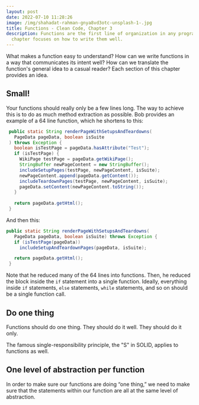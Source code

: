 ```yaml
---
layout: post
date: 2022-07-10 11:28:26
image: /img/shahadat-rahman-gnya8vd3otc-unsplash-1-.jpg
title: Functions - Clean Code, Chapter 3
description: Functions are the first line of organization in any program. This
  chapter focuses on how to write them well.
---
```

What makes a function easy to understand? How can we write functions in a way that communicates its intent well? How can we translate the function's general idea to a casual reader? Each section of this chapter provides an idea.

## Small!

Your functions should really only be a few lines long. The way to achieve this is to do as much method extraction as possible. Bob provides an example of a 64 line function, which he shortens to this:

```java
 public static String renderPageWithSetupsAndTeardowns(
   PageData pageData, boolean isSuite
 ) throws Exception {
   boolean isTestPage = pageData.hasAttribute("Test");
   if (isTestPage) {
     WikiPage testPage = pageData.getWikiPage();
     StringBuffer newPageContent = new StringBuffer();
     includeSetupPages(testPage, newPageContent, isSuite);
     newPageContent.append(pageData.getContent());
     includeTeardownPages(testPage, newPageContent, isSuite);
     pageData.setContent(newPageContent.toString());
   }
   
   return pageData.getHtml();
 }
```

And then this:

```java
public static String renderPageWithSetupsAndTeardowns(
   PageData pageData, boolean isSuite) throws Exception {
   if (isTestPage(pageData))
     includeSetupAndTeardownPages(pageData, isSuite);

   return pageData.getHtml();
 }
```

Note that he reduced many of the 64 lines into functions. Then, he reduced the block inside the `if` statement into a single function. Ideally, everything inside `if` statements, `else` statements, `while` statements, and so on should be a single function call.

## Do one thing

Functions should do one thing. They should do it well. They should do it only.

The famous single-responsibility principle, the "S" in SOLID, applies to functions as well.

## One level of abstraction per function

In order to make sure our functions are doing “one thing,” we need to make sure that the
statements within our function are all at the same level of abstraction.